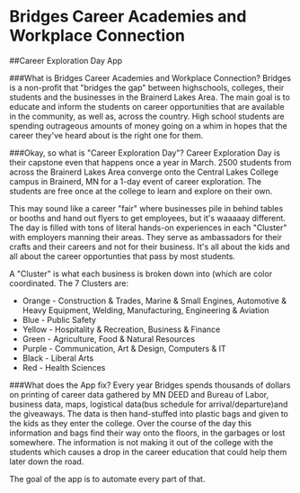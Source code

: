 # Bridges Career Academies and Workplace Connection
##Career Exploration Day App

###What is Bridges Career Academies and Workplace Connection?
Bridges is a non-profit that "bridges the gap" between highschools, colleges, their students and the businesses in the Brainerd Lakes Area. The main goal is to educate and inform the students on career opportunities that are available in the community, as well as, across the country. High school students are spending outrageous amounts of money going on a whim in hopes that the career they've heard about is the right one for them.

###Okay, so what is "Career Exploration Day"?
Career Exploration Day is their capstone even that happens once a year in March. 2500 students from across the Brainerd Lakes Area converge onto the Central Lakes College campus in Brainerd, MN for a 1-day event of career exploration. The students are free once at the college to learn and explore on their own.

This may sound like a career "fair" where businesses pile in behind tables or booths and hand out flyers to get employees, but it's waaaaay different. The day is filled with tons of literal hands-on experiences in each "Cluster" with employers manning their areas. They serve as ambassadors for their crafts and their careers and not for their business. It's all about the kids and all about the career opportunties that pass by most students.

A "Cluster" is what each business is broken down into (which are color coordinated. The 7 Clusters are:
- Orange - Construction & Trades, Marine & Small Engines, Automotive & Heavy Equipment, Welding, Manufacturing, Engineering & Aviation
- Blue - Public Safety
- Yellow - Hospitality & Recreation, Business & Finance
- Green - Agriculture, Food & Natural Resources
- Purple - Communication, Art & Design, Computers & IT
- Black - Liberal Arts
- Red - Health Sciences

###What does the App fix?
Every year Bridges spends thousands of dollars on printing of career data  gathered by MN DEED and Bureau of Labor, business data, maps, logistical data(bus schedule for arrival/departure)and the giveaways. The data is then hand-stuffed into plastic bags and given to the kids as they enter the college. Over the course of the day this information and bags find their way onto the floors, in the garbages or lost somewhere. The information is not making it out of the college with the students which causes a drop in the career education that could help them later down the road.

The goal of the app is to automate every part of that.
